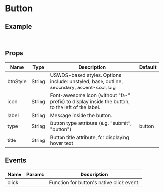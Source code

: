 # Button

## Example

<br>
<ButtonDemo />

## Props

| Name     |  Type  | Description                                                                                      | Default |
| -------- | :----: | ------------------------------------------------------------------------------------------------ | ------- |
| btnStyle | String | USWDS-based styles. Options include: unstyled, base, outline, secondary, accent-cool, big        |         |
| icon     | String | Font-awesome icon (without "fa-" prefix) to display inside the button, to the left of the label. |         |
| label    | String | Message inside the button.                                                                       |         |
| type     | String | Button type attribute (e.g. "submit", "button")                                                  | button  |
| title    | String | Button title attribute, for displaying hover text                                                |         |

## Events

| Name  | Params | Description                               |
| ----- | ------ | ----------------------------------------- |
| click |        | Function for button's native click event. |
